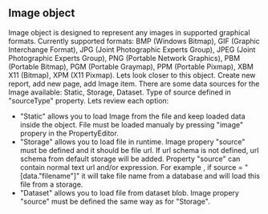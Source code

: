 Image object
--------
Image object is designed to represent any images in supported graphical formats. Currently supported formats: BMP	(Windows Bitmap), GIF	(Graphic Interchange Format), JPG	(Joint Photographic Experts Group), JPEG (Joint Photographic Experts Group), PNG	(Portable Network Graphics), PBM	(Portable Bitmap), PGM (Portable Graymap), PPM	(Portable Pixmap), XBM	X11 (Bitmap), XPM (X11 Pixmap).
Lets look closer to this object. Create new report, add new page, add Image item. There are some data sources for the Image available: Static, Storage, Dataset. Type of source defined in "sourceType" property.  Lets review each option:
* "Static" allows you to load Image from the file and keep loaded data inside the object. File must be loaded manualy by pressing "image" propery in the PropertyEditor.
* "Storage" allows you to load file in runtime. Image propery "source" must be defined and it should be file url. If url schema is not defined, url schema from default storage will be added. Property "source" can contain normal text url and/or expression. For example , if source = "[data."filename"]" it will take file name from a database and will load this file from a storage.
* "Dataset" allows you to load file from dataset blob. Image propery "source" must be defined the same way as for "Storage".
